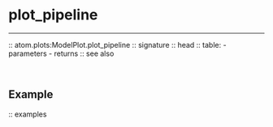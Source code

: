 # plot_pipeline
---------------

:: atom.plots:ModelPlot.plot_pipeline
    :: signature
    :: head
    :: table:
        - parameters
        - returns
    :: see also

<br>

## Example

:: examples
